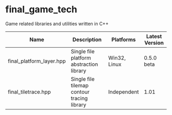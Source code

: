 # final_game_tech
Game related libraries and utilities written in C++

| Name                     | Description                                 | Platforms    | Latest Version |
|--------------------------|---------------------------------------------|--------------|----------------|
| final_platform_layer.hpp | Single file platform abstraction library    | Win32, Linux | 0.5.0 beta     |
| final_tiletrace.hpp      | Single file tilemap contour tracing library | Independent  | 1.01           |